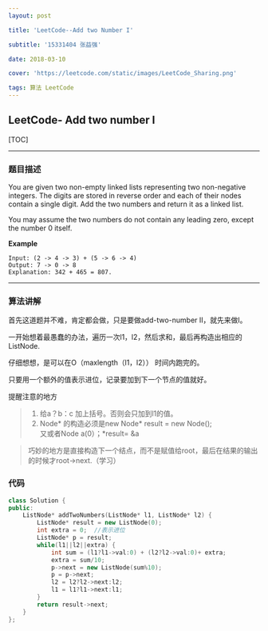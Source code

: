 ```yaml
---
layout: post

title: 'LeetCode--Add two Number I'

subtitle: '15331404 张益强'

date: 2018-03-10

cover: 'https://leetcode.com/static/images/LeetCode_Sharing.png'

tags: 算法 LeetCode
---
```




## LeetCode- Add two number I

[TOC]

---
### 题目描述
You are given two non-empty linked lists representing two non-negative integers. The digits are stored in reverse order and each of their nodes contain a single digit. Add the two numbers and return it as a linked list.

You may assume the two numbers do not contain any leading zero, except the number 0 itself.

**Example**

```
Input: (2 -> 4 -> 3) + (5 -> 6 -> 4)
Output: 7 -> 0 -> 8
Explanation: 342 + 465 = 807.
```

----

### 算法讲解
首先这道题并不难，肯定都会做，只是要做add-two-number II，就先来做I。

一开始想着最愚蠢的办法，遍历一次l1，l2，然后求和，最后再构造出相应的ListNode.

仔细想想，是可以在O（maxlength（l1，l2））
时间内跑完的。

只要用一个额外的值表示进位，记录要加到下一个节点的值就好。

提醒注意的地方

>  1. 给a？b：c 加上括号。否则会只加到l1的值。
>  2. Node* 的构造必须是new  Node* result = new Node();    
>    又或者Node a(0）；*result= &a

>  巧妙的地方是直接构造下一个结点，而不是赋值给root，最后在结果的输出的时候才root->next.（学习）
### 代码

```c++
class Solution {
public:
    ListNode* addTwoNumbers(ListNode* l1, ListNode* l2) {
    	ListNode* result = new ListNode(0);
    	int extra = 0;  //表示进位 
    	ListNode* p = result;
    	while(l1||l2||extra) {
    		int sum = (l1?l1->val:0) + (l2?l2->val:0)+ extra;
    		extra = sum/10;
    		p->next = new ListNode(sum%10);
    		p = p->next;
    		l2 = l2?l2->next:l2;
    		l1 = l1?l1->next:l1;
		}
		return result->next;    
	}
};
```















































































